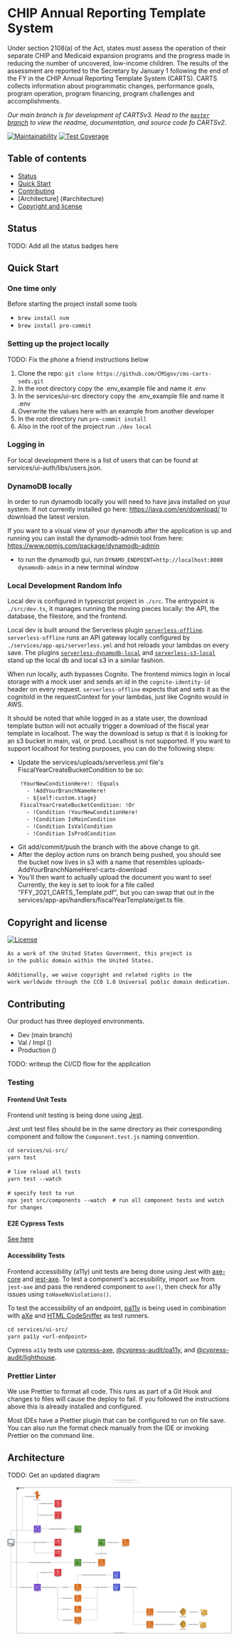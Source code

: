 # CHIP Annual Reporting Template System

Under section 2108(a) of the Act, states must assess the operation of their separate CHIP and Medicaid expansion programs and the progress made in reducing the number of uncovered, low-income children. The results of the assessment are reported to the Secretary by January 1 following the end of the FY in the CHIP Annual Reporting Template System (CARTS). CARTS collects information about programmatic changes, performance goals, program operation, program financing, program challenges and accomplishments.

_Our main branch is for development of CARTSv3. Head to the [`master` branch](https://github.com/cmsgov/cms-carts-seds/tree/master) to view the readme, documentation, and source code fo CARTSv2._

[![Maintainability](https://api.codeclimate.com/v1/badges/6bd409a85fe7b9b7d1ff/maintainability)](https://codeclimate.com/github/CMSgov/cms-carts-seds/maintainability)
[![Test Coverage](https://api.codeclimate.com/v1/badges/6bd409a85fe7b9b7d1ff/test_coverage)](https://codeclimate.com/github/CMSgov/cms-carts-seds/test_coverage)

## Table of contents

- [Status](#status)
- [Quick Start](#quick-start)
- [Contributing](#contributing)
- [Architecture] (#architecture)
- [Copyright and license](#copyright-and-license)

## Status

TODO: Add all the status badges here

## Quick Start

### One time only

Before starting the project install some tools

- `brew install nvm`
- `brew install pre-commit`

### Setting up the project locally

TODO: Fix the phone a friend instructions below

1. Clone the repo: `git clone https://github.com/CMSgov/cms-carts-seds.git`
2. In the root directory copy the .env_example file and name it .env
3. In the services/ui-src directory copy the .env_example file and name it .env
4. Overwrite the values here with an example from another developer
5. In the root directory run `pre-commit install`
6. Also in the root of the project run `./dev local`

### Logging in

For local development there is a list of users that can be found at services/ui-auth/libs/users.json.

### DynamoDB locally

In order to run dynamodb locally you will need to have java installed on your system. If not currently installed go here: https://java.com/en/download/ to download the latest version.

If you want to a visual view of your dynamodb after the application is up and running you can install the dynamodb-admin tool from here: https://www.npmjs.com/package/dynamodb-admin

- to run the dynamodb gui, run `DYNAMO_ENDPOINT=http://localhost:8000 dynamodb-admin` in a new terminal window

### Local Development Random Info

Local dev is configured in typescript project in `./src`. The entrypoint is `./src/dev.ts`, it manages running the moving pieces locally: the API, the database, the filestore, and the frontend.

Local dev is built around the Serverless plugin [`serverless-offline`](https://github.com/dherault/serverless-offline). `serverless-offline` runs an API gateway locally configured by `./services/app-api/serverless.yml` and hot reloads your lambdas on every save. The plugins [`serverless-dynamodb-local`](https://github.com/99x/serverless-dynamodb-local) and [`serverless-s3-local`](https://github.com/ar90n/serverless-s3-local) stand up the local db and local s3 in a similar fashion.

When run locally, auth bypasses Cognito. The frontend mimics login in local storage with a mock user and sends an id in the `cognito-identity-id` header on every request. `serverless-offline` expects that and sets it as the cognitoId in the requestContext for your lambdas, just like Cognito would in AWS.

It should be noted that while logged in as a state user, the download template button will not actually trigger a download of the fiscal year template in localhost. The way the download is setup is that it is looking for an s3 bucket in main, val, or prod. Localhost is not supported. If you want to support localhost for testing purposes, you can do the following steps:

- Update the services/uploads/serverless.yml file's FiscalYearCreateBucketCondition to be so:

```
    !YourNewConditionHere!: !Equals
      - !AddYourBranchNameHere!
      - ${self:custom.stage}
    FiscalYearCreateBucketCondition: !Or
      - !Condition !YourNewConditionHere!
      - !Condition IsMainCondition
      - !Condition IsValCondition
      - !Condition IsProdCondition
```

- Git add/commit/push the branch with the above change to git.
- After the deploy action runs on branch being pushed, you should see the bucket now lives in s3 with a name that resembles uploads-AddYourBranchNameHere!-carts-download
- You'll then want to actually upload the document you want to see! Currently, the key is set to look for a file called "FFY_2021_CARTS_Template.pdf", but you can swap that out in the services/app-api/handlers/fiscalYearTemplate/get.ts file.

## Copyright and license

[![License](https://img.shields.io/badge/License-CC0--1.0--Universal-blue.svg)](https://creativecommons.org/publicdomain/zero/1.0/legalcode)

```text
As a work of the United States Government, this project is
in the public domain within the United States.

Additionally, we waive copyright and related rights in the
work worldwide through the CC0 1.0 Universal public domain dedication.
```

## Contributing

Our product has three deployed environments.

- Dev (main branch)
- Val / Impl ()
- Production ()

TODO: writeup the CI/CD flow for the application

### Testing

#### Frontend Unit Tests

Frontend unit testing is being done using [Jest](https://jestjs.io/).

Jest unit test files should be in the same directory as their corresponding component and follow the `Component.test.js` naming convention.

```
cd services/ui-src/
yarn test

# live reload all tests
yarn test --watch

# specify test to run
npx jest src/components --watch  # run all component tests and watch for changes
```

#### E2E Cypress Tests

[See here](./tests/cypress/README.md)

#### Accessibility Tests

Frontend accessibility (a11y) unit tests are being done using Jest with [axe-core](https://github.com/dequelabs/axe-core) and [jest-axe](https://github.com/nickcolley/jest-axe). To test a component's accessibility, import `axe` from `jest-axe` and pass the rendered component to `axe()`, then check for a11y issues using `toHaveNoViolations()`.

To test the accessibility of an endpoint, [pa11y](https://github.com/pa11y/pa11y) is being used in combination with [aXe](https://www.axe-core.org/) and [HTML CodeSniffer](https://squizlabs.github.io/HTML_CodeSniffer/) as test runners.

```
cd services/ui-src/
yarn pa11y <url-endpoint>
```

Cypress `a11y` tests use [cypress-axe](https://github.com/component-driven/cypress-axe), [@cypress-audit/pa11y](https://mfrachet.github.io/cypress-audit/guides/pa11y/installation.html), and [@cypress-audit/lighthouse](https://mfrachet.github.io/cypress-audit/guides/lighthouse/installation.html).

### Prettier Linter

We use Prettier to format all code. This runs as part of a Git Hook and changes to files will cause the deploy to fail. If you followed the instructions above this is already installed and configured.

Most IDEs have a Prettier plugin that can be configured to run on file save. You can also run the format check manually from the IDE or invoking Prettier on the command line.

## Architecture

TODO: Get an updated diagram
![Architecture Diagram](./.images/architecture.svg?raw=true)
